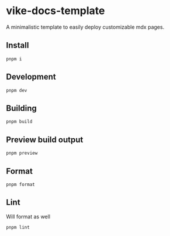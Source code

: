 # vike-docs-template

A minimalistic template to easily deploy customizable mdx pages.

## Install

`pnpm i`

## Development

`pnpm dev`

## Building

`pnpm build`

## Preview build output

`pnpm preview`

## Format

`pnpm format`

## Lint

Will format as well

`pnpm lint`